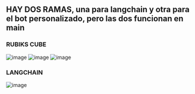 ## HAY DOS RAMAS, una para langchain y otra para el bot personalizado, pero las dos funcionan en main

### RUBIKS CUBE
![image](https://github.com/user-attachments/assets/0d2b189f-f89d-40fa-be0d-030c96c2606e)
![image](https://github.com/user-attachments/assets/8ed54365-4bca-422b-a55c-feb0f22a010b)
![image](https://github.com/user-attachments/assets/5e4cef41-114a-4277-a251-e57097f3acbb)

### LANGCHAIN
![image](https://github.com/user-attachments/assets/f9415ad2-563b-43a6-bbd5-6324c6e2827b)
